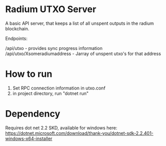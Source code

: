 Radium UTXO Server
===========================

A basic API server, that keeps a list of all unspent outputs in the radium blockchain. 

Endpoints: 

/api/utxo - provides sync progress information
/api/utxo/Xsomeradiumaddress - Jarray of unspent utxo's for that address


How to run
===========================
1) Set RPC connection information in utxo.conf
2) in project directory, run "dotnet run"

Dependency 
===========================
Requires dot net 2.2 SKD, available for windows here: https://dotnet.microsoft.com/download/thank-you/dotnet-sdk-2.2.401-windows-x64-installer

